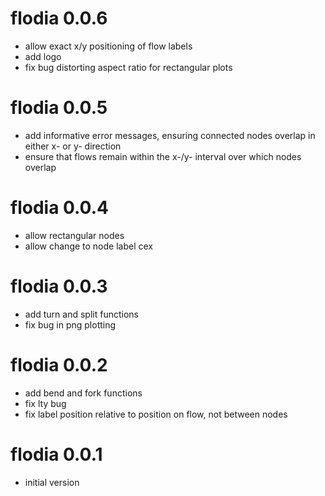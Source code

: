 # flodia 0.0.6

* allow exact x/y positioning of flow labels
* add logo
* fix bug distorting aspect ratio for rectangular plots

# flodia 0.0.5

* add informative error messages, ensuring connected nodes overlap in either x-
or y- direction
* ensure that flows remain within the x-/y- interval over which nodes overlap

# flodia 0.0.4

* allow rectangular nodes
* allow change to node label cex

# flodia 0.0.3

* add turn and split functions
* fix bug in png plotting

# flodia 0.0.2

* add bend and fork functions
* fix lty bug
* fix label position relative to position on flow, not between nodes

# flodia 0.0.1

* initial version
